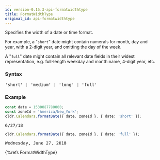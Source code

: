 ```yaml
---
id: version-0.15.3-api-formatwidthtype
title: FormatWidthType
original_id: api-formatwidthtype
---
```


Specifies the width of a date or time format.

For example, a "`short`" date might contain numerals for month, day and year, with a 2-digit year, and omitting the day of the week.

A "`full`" date might contain all relevant date fields in their widest representation, e.g. full-length weekday and month name, 4-digit year, etc.

### Syntax

<pre class="syntax">
'short' | 'medium' | 'long' | 'full'
</pre>

### Example

```typescript
const date = 1530087780000;
const zoneId = 'America/New_York';
cldr.Calendars.formatDate({ date, zoneId }, { date: 'short' });
```

<pre class="output">
6/27/18
</pre>

```typescript
cldr.Calendars.formatDate({ date, zoneId }, { date: 'full' });
```

<pre class="output">
Wednesday, June 27, 2018
</pre>

{%refs FormatWidthType}
